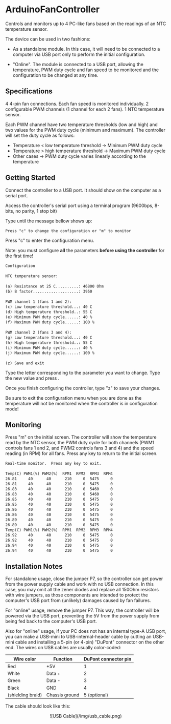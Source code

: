 # ArduinoFanController

Controls and monitors up to 4 PC-like fans based on the readings of an NTC temperature sensor.

The device can be used in two fashions:

- As a standalone module.  In this case, it will need to be connected to a computer via USB port only to perform the initial configuration.

- "Online". The module is connected to a USB port, allowing the temperature, PWM duty cycle and fan speed to be monitored and the configuration to be changed at any time.


## Specifications

4 4-pin fan connections.  Each fan speed is monitored individually.
2 configurable PWM channels (1 channel for each 2 fans).
1 NTC temperature sensor.

Each PWM channel have two temperature thresholds (low and high) and two values for the PWM duty cycle (minimum and maximum).  The controller will set the duty cycle as follows:

- Temperature < low temperature threshold -> Minimum PWM duty cycle
- Temperature > high temperature threshold -> Maximum PWM duty cycle
- Other cases -> PWM duty cycle varies linearly according to the temperature


## Getting Started

Connect the controller to a USB port.  It should show on the computer as a serial port.

Access the controller's serial port using a terminal program (9600bps, 8-bits, no parity, 1 stop bit)

Type <ENTER> until the message bellow shows up:

```
Press "c" to change the configuration or "m" to monitor
```

Press "c" to enter the configuration menu.

Note: you must configure **all** the parameters **before using the controller** for the first time!

```
Configuration

NTC temperature sensor:

(a) Resistance at 25 C..........: 46800 Ohm
(b) B factor....................: 3950

PWM channel 1 (fans 1 and 2):
(c) Low temperature threshold...: 40 C
(d) High temperature threshold..: 55 C
(e) Minimum PWM duty cycle......: 40 %
(f) Maximum PWM duty cycle......: 100 %

PWM channel 2 (fans 3 and 4):
(g) Low temperature threshold...: 40 C
(h) High temperature threshold..: 55 C
(i) Minimum PWM duty cycle......: 40 %
(j) Maximum PWM duty cycle......: 100 %

(z) Save and exit

```

Type the letter corresponding to the parameter you want to change.  Type the new value and press <ENTER>.

Once you finish configuring the controller, type "z" to save your changes.

Be sure to exit the configuration menu when you are done as the temperature will not be monitored when the controller is in configuration mode!


## Monitoring

Press "m" on the initial screen.  The controller will show the temperature read by the NTC sensor, the PWM duty cycle for both channels (PWM1 controls fans 1 and 2, and PWM2 controls fans 3 and 4) and the speed reading (in RPM) for all fans.  Press any key to return to the initial screen.

```
Real-time monitor.  Press any key to exit.

Temp(C) PWM1(%) PWM2(%)  RPM1  RPM2  RPM3  RPM4
26.81     40      40      210     0  5475     0
26.81     40      40      210     0  5475     0
26.83     40      40      210     0  5460     0
26.83     40      40      210     0  5460     0
26.85     40      40      210     0  5475     0
26.85     40      40      210     0  5475     0
26.86     40      40      210     0  5475     0
26.86     40      40      210     0  5475     0
26.89     40      40      210     0  5475     0
26.89     40      40      210     0  5475     0
Temp(C) PWM1(%) PWM2(%)  RPM1  RPM2  RPM3  RPM4
26.92     40      40      210     0  5475     0
26.92     40      40      210     0  5475     0
26.94     40      40      210     0  5475     0
26.94     40      40      210     0  5475     0
```


## Installation Notes

For standalone usage, close the jumper P7, so the controller can get power from the power supply cable and work with no USB connection.  In this case, you may omit all the zener diodes and replace all 150Ohm resistors with wire jumpers, as those components are intended to protect the computer's USB port from (unlikely) damages caused by fan failures.

For "online" usage, remove the jumper P7.  This way, the controller will be powered via the USB port, preventing the 5V from the power supply from being fed back to the computer's USB port.

Also for "online" usage, if your PC does not has an internal type-A USB port, you can make a USB-mini to USB-internal-header cable by cutting an USB-mini cable and installing a 5-pin (or 4-pin) "DuPont" connector on the other end.  The wires on USB cables are usually color-coded:

| Wire color        | Function       | DuPont connector pin |
| ----------------- | -------------- | -------------------- |
| Red               | +5V            | 1                    |
| White             | Data +         | 2                    |
| Green             | Data -         | 3                    |
| Black             | GND            | 4                    |
| (shielding braid) | Chassis ground | 5 (optional)         |

The cable should look like this:

<center>
![USB Cable](/img/usb_cable.png)
</center>


